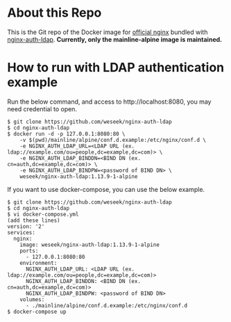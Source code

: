 # About this Repo

This is the Git repo of the Docker image for [official nginx](https://registry.hub.docker.com/_/nginx/) bundled with [nginx-auth-ldap](https://github.com/kvspb/nginx-auth-ldap).
**Currently, only the mainline-alpine image is maintained.**

# How to run with LDAP authentication example
Run the below command, and access to http://localhost:8080, you may need credential to open.
```
$ git clone https://github.com/weseek/nginx-auth-ldap
$ cd nginx-auth-ldap
$ docker run -d -p 127.0.0.1:8080:80 \
    -v $(pwd)/mainline/alpine/conf.d.example:/etc/nginx/conf.d \
    -e NGINX_AUTH_LDAP_URL=<LDAP URL (ex. ldap://example.com/ou=people,dc=example,dc=com)> \
    -e NGINX_AUTH_LDAP_BINDDN=<BIND DN (ex. cn=auth,dc=example,dc=com)> \
    -e NGINX_AUTH_LDAP_BINDPW=<password of BIND DN> \
    weseek/nginx-auth-ldap:1.13.9-1-alpine
```
If you want to use docker-compose, you can use the below example.
```
$ git clone https://github.com/weseek/nginx-auth-ldap
$ cd nginx-auth-ldap
$ vi docker-compose.yml
(add these lines)
version: '2'
services:
  nginx:
    image: weseek/nginx-auth-ldap:1.13.9-1-alpine
    ports:
      - 127.0.0.1:8080:80
    environment:
      NGINX_AUTH_LDAP_URL: <LDAP URL (ex. ldap://example.com/ou=people,dc=example,dc=com)>
      NGINX_AUTH_LDAP_BINDDN: <BIND DN (ex. cn=auth,dc=example,dc=com)>
      NGINX_AUTH_LDAP_BINDPW: <password of BIND DN>
    volumes:
      - ./mainline/alpine/conf.d.example:/etc/nginx/conf.d
$ docker-compose up
```
